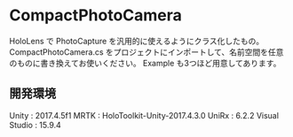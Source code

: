 # CompactPhotoCamera
HoloLens で PhotoCapture を汎用的に使えるようにクラス化したもの。
CompactPhotoCamera.cs をプロジェクトにインポートして、名前空間を任意のものに書き換えてお使いください。
Example も3つほど用意してあります。

## 開発環境
Unity : 2017.4.5f1
MRTK : HoloToolkit-Unity-2017.4.3.0
UniRx : 6.2.2
Visual Studio : 15.9.4
